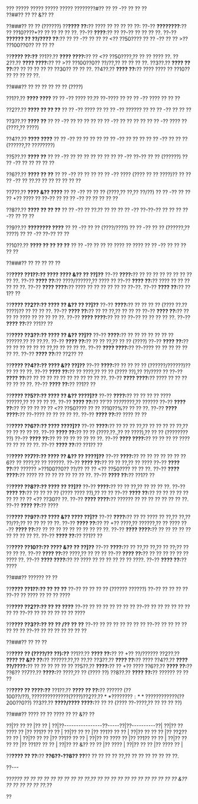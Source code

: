 ??? ????? ????? ????? ????? ????????#?? ?? ?? -?? ?? ?? ??  
??##?? ?? ?? &?? ??  

??###?? ?? ?? (??????)
??**???? ??:**?? ???? ?? ?? ?? ?? ??:
??-?? **????????**:?? ?? ??10????+?? ?? ?? ?? ?? ??.
??-?? **????**:?? ?? ??-?? ?? ?? ?? ??.
??-?? **?????? ?? ??/???? ??**:?? 
?? ?? -?? ?? ?? ?? <?? ??50????
?? ?? -?? ?? ?? >?? ??100??0?? ?? ?? ??

??**???? ??:??**
??1??.?? **???? ????:**?? ?? <?? ??50????,?? ?? ?? ???? ??.
??2??.?? **???? ????:**?? ?? >?? ??100??0?? ??/??,?? ?? ?? ?? ??.
??3??.?? **???? ?? ??:**?? ?? ?? ?? ?? ?? ??30?? ?? ?? ??.
??4??.?? **???? ??:**?? ???? ???? ?? ??10?? ?? ?? ?? ?? ??.

??###?? ?? ?? ?? ?? ?? ?? (????)

??1??.?? **???? ????**
??  ?? -?? ???? ??.?? ??-???? ??
??  ?? -?? ???? ?? ?? ??

??2??.?? **???? ?? ?? ??**
??  ?? -?? ???? ??
??  ?? -?? ?????? ??
??  ?? -?? ?? ?? ??

??3??.?? **???? ??**
??  ?? -?? ?? ?? ?? ??
??  ?? -?? ?? ?? ?? ??
??  ?? -?? ???? ?? (????,?? ????)

??4??.?? **???? ????**
??  ?? -?? ?? ?? ?? ??
??  ?? -?? ?? ?? ??
??  ?? -?? ?? ?? ?? (??????,?? ??_??_????)

??5??.?? **???? ??**
??  ?? -?? ?? ?? ?? ?? ?? ??
??  ?? -?? ??-?? ?? ?? (??????)
??  ?? -?? ?? ?? ?? ?? ??

??6??.?? **???? ?? ??**
??  ?? -?? ?? ?? ??
??  ?? -?? ???? (???? ?? ?? ????)?? ??
??  ?? -?? ?? ??.?? ?? ?? ?? ?? ?? ??

??7??.?? **???? &?? ????**
??  ?? -?? ?? ?? ?? (????,?? ??,?? ??/??)
??  ?? -?? ?? ?? ?? +?? ???? ?? ??-?? ??
??  ?? -?? ?? ?? ?? ?? ??

??8??.?? **???? ?? ?? ??**
??  ?? -?? ?? ??.?? ?? ??
??  ?? -?? ??-??-?? ?? ??
??  ?? -?? ?? ?? ??

??9??.?? **???????? ????**
??  ?? -?? ?? ?? (????/????)
??  ?? -?? ?? ?? (??????,?? ????)
??  ?? -?? ??-?? ?? ??

??10??.?? **???? ?? ?? ?? ??**
??   ?? -?? ?? ?? ?? ???? ?? ????
??   ?? -?? ?? ?? ?? ?? ??

??###?? ?? ?? ?? ?? ??  

??**???? ??1??:?? ???? ???? &?? ?? ??]??**
??-?? **????:**?? ?? ?? ?? ?? ?? ?? ?? ?? ?? ??.
??-?? **???? ??:**?? ????/??????,?? ???? ??
??-?? **???? ??:**?? ???? ?? ?? ?? ?? ?? ??.
??-?? **???? ????:**?? ???? ?? ?? ?? ?? ?? ?? ??-??.
??-?? **???? ??:**?? ??1?? ??

??**???? ??2??:?? ???? ?? &?? ?? ??]??**
??-?? **????:**?? ?? ?? ?? ?? (???? ??.?? ????)?? ?? ?? ?? ??.
??-?? **???? ??:**?? ?? ?? ??,?? ?? ?? ??
??-?? **???? ??:**?? ?? ?? ?? ???? ?? ?? ?? ?? ??.
??-?? **???? ????:**?? ?? ?? ??-?? ?? ?? ?? ?? ??.
??-?? **???? ??:**?? ??1?? ??

??**???? ??3??:?? ???? ?? &?? ??]??**
??-?? **????:**?? ?? ?? ?? ?? ?? ?? ?? ??????.?? ?? ??.??.
??-?? **???? ??:**?? ?? ?? ??,?? ?? ?? (????)
??-?? **???? ??:**?? ?? ?? ?? ?? ?? ?? ??,?? ?? ?? ?? ??.
??-?? **???? ????:**?? ??-???? ?? ?? ?? ?? ?? ?? ??.
??-?? **???? ??:**?? ??2?? ??

??**???? ??4??:?? ???? &?? ??]??**
??-?? **????:**?? ?? ?? ?? ?? (??????/??????)?? ?? ?? ?? ??.
??-?? **???? ??:**?? ?? ????,?? ?? ?? (???? ??),?? ??/???? ??
??-?? **???? ??:**?? ?? ?? ?? ?? ?? ?? ?? ?? ?? ?? ??.
??-?? **???? ????:**?? ???? ?? ?? ?? ?? ?? ?? ??.
??-?? **???? ??:**?? ??1?? ??

??**???? ??5??:?? ???? ?? &?? ????]??**
??-?? **????:**?? ?? ?? ?? ?? ???? ??????,?? ?? ?? ?? ??.
??-?? **???? ??:**?? ??'?? ??_??_????,?? ??????
??-?? **???? ??:**?? ?? ?? ?? ?? ?? <?? ??50???? ?? ?? ??10??%?? ?? ?? ??.
??-?? **???? ????:**?? ??-???? ?? ?? ?? ?? ??.
??-?? **???? ??:**?? ???? ?? ??

??**???? ??6??:?? ???? ????]??**
??-?? **????:**?? ?? ?? ?? ??,?? ?? ?? ?? ?? ??,?? ?? ?? ?? ?? ??.
??-?? **???? ??:**?? ?? ?? (????.??.,?? ?? ????),?? ?? ?? (???????? ??)
??-?? **???? ??:**?? ?? ?? ?? ?? ?? ?? ??.
??-?? **???? ????:**?? ?? ?? ?? ?? ???? ?? ?? ?? ?? ??.
??-?? **???? ??:**?? ??1?? ??

??**???? ??7??:?? ???? ?? &?? ?? ????]??**
??-?? **????:**?? ?? ?? ?? ?? ?? ?? ??6?? ?? ????,?? ?? ??????.
??-?? **???? ??:**?? ?? ?? ??,?? ?? ????
??-?? **???? ??:**?? ?????? >??100??0?? ??/?? ?? ?? <?? ??50???? ?? ?? ??.
??-?? **???? ????:**?? ???? ?? ?? ?? ?? ?? ?? ?? ??.
??-?? **???? ??:**?? ??1?? ??

??**???? ??8??:?? ???? ?? ??]??**
??-?? **????:**?? ?? ?? ??,?? ?? ?? ?? ??.
??-?? **???? ??:**?? ?? ?? ?? ?? (???? ???? ??),?? ?? ??
??-?? **???? ??:**?? ?? ?? ?? ?? ?? ?? ?? ?? ?? <?? ??30?? ??.
??-?? **???? ????:**?? ?????? ?? ?? ?? ?? ?? ?? ?? ??.
??-?? **???? ??:**?? ????

??**???? ??9??:?? ???? &?? ???? ??]??**
??-?? **????:**?? ?? ?? ???? ?? ??,?? ??,?? ??/??;?? ?? ?? ?? ?? ??.
??-?? **???? ??:**?? ?? +?? ????,?? ??????,?? ?? ????
??-?? **???? ??:**?? ?? ?? ?? ?? ?? ?? ?? ?? ?? ??.
??-?? **???? ????:**?? ?? ?? ?? ?? ?? ?? ?? ?? ?? ??.
??-?? **???? ??:**?? ??1?? ??

??**???? ??10??:?? ???? &?? ?? ??]??**
??-?? **????:**?? ?? ??,?? ??,?? ?? ??;?? ?? ?? ?? ??.
??-?? **???? ??:**?? ????,?? ?? ?? ??
??-?? **???? ??:**?? ?? ?? ?? ?? ?? ?? ???? ??.
??-?? **???? ????:**?? ?? ???? ?? ?? ?? ?? ?? ?? ????.
??-?? **???? ??:**?? ????

??###?? ?????? ?? ??  

??**???? ??1??:?? ?? ?? ??**
??-?? ?? ?? ?? ?? (?????? ??????)
??-?? ?? ?? ?? ??
??-?? ?? ???? ?? ?? ?? ????

??**???? ??2??:?? ?? ?? ????**
??-?? ?? ?? ?? ?? ?? ?? ??
??-?? ?? ?? ?? ?? ?? ?? ?? ??
??-?? ?? ?? ?? ?? ?? ?? ????

??**???? ??3??:?? ?? ?? /?? ?? ??**
??-?? ?? ?? ?? ?? ?? ?? ??
??-?? ?? ?? ?? ?? ?? ?? ??
??-?? ?? ?? ?? ?? ?? ?? ??

??###?? ?? ?? ??  

??**???? ?? (????/?? ??):??**
??1??.?? **???? ??:**?? ?? +?? ??/??????
??2??.?? **???? ?? &?? ??:**?? ??????.??,?? ??.??
??3??.?? **???? ??:**?? ????
??4??.?? **???? ??/????:**?? ?? ?? ?? ?? ?? ??
??5??.?? **????:**?? ?? +?? ????
??6??.?? **???? ??:**?? ??6??
??7??.?? **????:**?? ????,?? ?? (???? ??)
??8??.?? **???? ??:**?? ?????? ?? ?? ??

??**???? ?? ????:??**
??1??.?? **???? ?? ??:**?? ?????? ($??100??/??),?? ?????? ???? ?? ($??$??)
??2??.?? **???? ????:**?? ???? ???? ?? ($??200??0??)
??3??.?? **????/???? ????:**?? ?? ?? (???? ??-????,?? ?? ?? ?? ??)

??###?? ???? ?? ?? ???? ?? ?? &?? ??  

??|?? ??              ?? |?? ?? |
??|??----------------??-----??|??----------??|
??|?? ?? ???? ?? |?? ??1?? ??  ?? |
??|?? ?? ?? |?? ??1?? ??  ?? |
??|?? ?? ??    ?? |?? ??2?? ?? ?? |
??|?? ??     ?? |?? ??1?? ??  ?? |
??|?? ?? ???? ?? |?? ??1?? ??  ?? |
??|?? ?? ??       ?? |?? ??1?? ??  ?? |
??|?? ?? &?? ?? ?? |?? ???? |
??|?? ??      ?? |?? ???? ?? |

??**???? ?? ??:**?? **??6??-??8?? ??**?? ?? ?? ?? ?? ??,?? ?? ?? ?? ?? ?? ?? ??.

??---

??*???? ?? ?? ?? ?? ?? ?? ?? ?? ?? ??.?? ?? ?? ?? ?? ?? ?? ?? ?? ?? ?? ?? ?? &?? ?? ?? ?? ?? ?? ??.*??

??